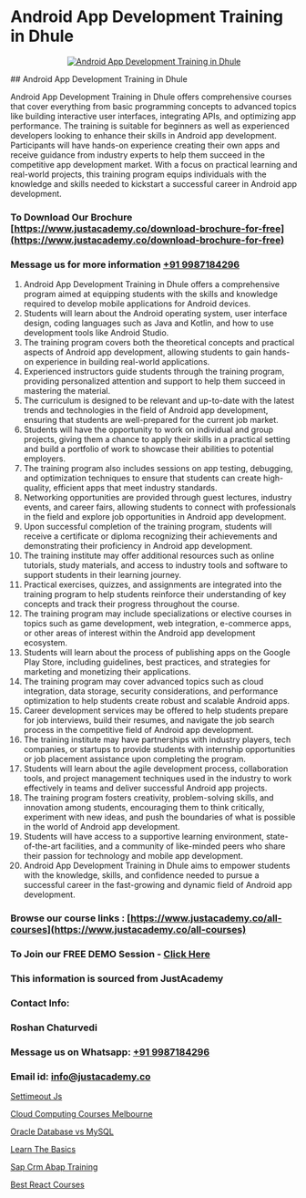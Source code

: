 # Android App Development Training in Dhule

<p align="center">
  <a href="https://justacademy.co/course-detail/android-app-development">
    <img src="https://justacademy.co/storage2/course_image/1676635923_course_image.webp" alt="Android App Development Training in Dhule">
  </a>
</p>
## Android App Development Training in Dhule

Android App Development Training in Dhule offers comprehensive courses that cover everything from basic programming concepts to advanced topics like building interactive user interfaces, integrating APIs, and optimizing app performance. The training is suitable for beginners as well as experienced developers looking to enhance their skills in Android app development. Participants will have hands-on experience creating their own apps and receive guidance from industry experts to help them succeed in the competitive app development market. With a focus on practical learning and real-world projects, this training program equips individuals with the knowledge and skills needed to kickstart a successful career in Android app development.
### To Download Our Brochure [https://www.justacademy.co/download-brochure-for-free](https://www.justacademy.co/download-brochure-for-free)
### Message us for more information [+91 9987184296](https://api.whatsapp.com/send?phone=919987184296)
1) Android App Development Training in Dhule offers a comprehensive program aimed at equipping students with the skills and knowledge required to develop mobile applications for Android devices.
2) Students will learn about the Android operating system, user interface design, coding languages such as Java and Kotlin, and how to use development tools like Android Studio.
3) The training program covers both the theoretical concepts and practical aspects of Android app development, allowing students to gain hands-on experience in building real-world applications.
4) Experienced instructors guide students through the training program, providing personalized attention and support to help them succeed in mastering the material.
5) The curriculum is designed to be relevant and up-to-date with the latest trends and technologies in the field of Android app development, ensuring that students are well-prepared for the current job market.
6) Students will have the opportunity to work on individual and group projects, giving them a chance to apply their skills in a practical setting and build a portfolio of work to showcase their abilities to potential employers.
7) The training program also includes sessions on app testing, debugging, and optimization techniques to ensure that students can create high-quality, efficient apps that meet industry standards.
8) Networking opportunities are provided through guest lectures, industry events, and career fairs, allowing students to connect with professionals in the field and explore job opportunities in Android app development.
9) Upon successful completion of the training program, students will receive a certificate or diploma recognizing their achievements and demonstrating their proficiency in Android app development.
10) The training institute may offer additional resources such as online tutorials, study materials, and access to industry tools and software to support students in their learning journey.
11) Practical exercises, quizzes, and assignments are integrated into the training program to help students reinforce their understanding of key concepts and track their progress throughout the course.
12) The training program may include specializations or elective courses in topics such as game development, web integration, e-commerce apps, or other areas of interest within the Android app development ecosystem.
13) Students will learn about the process of publishing apps on the Google Play Store, including guidelines, best practices, and strategies for marketing and monetizing their applications.
14) The training program may cover advanced topics such as cloud integration, data storage, security considerations, and performance optimization to help students create robust and scalable Android apps.
15) Career development services may be offered to help students prepare for job interviews, build their resumes, and navigate the job search process in the competitive field of Android app development.
16) The training institute may have partnerships with industry players, tech companies, or startups to provide students with internship opportunities or job placement assistance upon completing the program.
17) Students will learn about the agile development process, collaboration tools, and project management techniques used in the industry to work effectively in teams and deliver successful Android app projects.
18) The training program fosters creativity, problem-solving skills, and innovation among students, encouraging them to think critically, experiment with new ideas, and push the boundaries of what is possible in the world of Android app development.
19) Students will have access to a supportive learning environment, state-of-the-art facilities, and a community of like-minded peers who share their passion for technology and mobile app development.
20) Android App Development Training in Dhule aims to empower students with the knowledge, skills, and confidence needed to pursue a successful career in the fast-growing and dynamic field of Android app development.

### Browse our course links : [https://www.justacademy.co/all-courses](https://www.justacademy.co/all-courses) 
### To Join our FREE DEMO Session - [Click Here](https://www.justacademy.co/register-for-course-demo)


### This information is sourced from JustAcademy
### Contact Info:
### Roshan Chaturvedi
### Message us on Whatsapp: [+91 9987184296](https://api.whatsapp.com/send?phone=919987184296)
### Email id: [info@justacademy.co](mailto:info@justacademy.co)
                
[Settimeout Js](https://www.linkedin.com/pulse/settimeout-js-justacademy-berlin-k4wce?trackingId=PtLFRuQrPEMSeAfPrrAwBw%3D%3D&lipi=urn%3Ali%3Apage%3Ad_flagship3_company_admin%3BWtIq9U3gRByMpXlbn9mh%2Bw%3D%3D)

[Cloud Computing Courses Melbourne](https://www.linkedin.com/pulse/cloud-computing-courses-melbourne-justacademy-mumbai-ashuc?trackingId=PWxsHQdWFSYVdB%2Fo6qNfIA%3D%3D&lipi=urn%3Ali%3Apage%3Ad_flagship3_showcase_admin%3Bd7Lyhom7ShKzEAWk1fq2Tw%3D%3D)

[Oracle Database vs MySQL](https://medium.com/@AkashSingh2052/oracle-database-vs-mysql-2c81cf7f69e2)

[Learn The Basics](https://medium.com/@ranemanish460/learn-the-basics-5140566250b2)

[Sap Crm Abap Training](https://justacademyin.github.io/justacademy/sap-crm-abap-training)

[Best React Courses](https://justacademyin.github.io/justacademy/best-react-courses)

